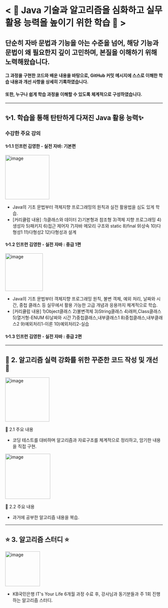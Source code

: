 # < 🌸 Java 기술과 알고리즘을 심화하고 실무 활용 능력을 높이기 위한 학습 🌸 >
## 단순히 자바 문법과 기능을 아는 수준을 넘어, 해당 기능과 문법이 왜 필요한지 깊이 고민하며, 본질을 이해하기 위해 노력해왔습니다.

#### 그 과정을 구현한 코드와 배운 내용을 바탕으로, GitHub 커밋 메시지에 스스로 이해한 학습 내용과 개선 사항을 상세히 기록하였습니다. 
#### 또한, 누구나 쉽게 학습 과정을 이해할 수 있도록 체계적으로 구성하였습니다.
------------------------------
## ✨1. 학습을 통해 탄탄하게 다져진 Java 활용 능력✨

### 수강한 주요 강의
#### ✨1.1 인프런 김영한 - 실전 자바: 기본편
<img width="141" alt="image" src="https://github.com/user-attachments/assets/043327dc-8154-4952-a585-b321cb6d4fa1" />

  - Java의 기초 문법부터 객체지향 프로그래밍의 원칙과 실전 활용법을 심도 있게 학습.
  - [커리큘럼 내용] :1)클래스와 데이터  2)기본형과 참조형  3)객체 지향 프로그래밍  4)생성자  5)패키지  6)접근 제어자  7)자바 메모리 구조와 static  8)final  9)상속  10)다형성1  11)다형성2  12)다형성과 설계

#### ✨1.2 인프런 김영한 - 실전 자바 : 중급 1편
<img width="120" alt="image" src="https://github.com/user-attachments/assets/76de3742-b203-43e5-b7e9-86a511b2ee81" />

- Java의 기초 문법부터 객체지향 프로그래밍 원칙, 불변 객체, 예외 처리, 날짜와 시간, 중첩 클래스 등 실무에서 활용 가능한 고급 개념과 응용까지 체계적으로 학습.
- [커리큘럼 내용] 1)Object클래스  2)불변객체  3)String클래스  4)래퍼,Class클래스  5)열거형-ENUM  6)날짜와 시간  7)중첩클래스,내부클래스1  8)중첩클래스,내부클래스2  9)예외처리1-이론  10)예외처리2-실습
  
#### ✨1.3 인프런 김영한 - 실전 자바 : 중급 2편
  
----------------------------
## 🎀 2. 알고리즘 실력 강화를 위한 꾸준한 코드 작성 및 개선 🎀
<img width="141" alt="image" src="https://github.com/user-attachments/assets/6af3e413-79d7-4659-a749-f24bdac86aab" />

🎀 2.1 주요 내용 

  - 코딩 테스트를 대비하며 알고리즘과 자료구조를 체계적으로 정리하고, 암기한 내용을 직접 구현.

 <img width="144" alt="image" src="https://github.com/user-attachments/assets/d3369e19-a127-4162-905c-db55af08c3eb" />

🎀 2.2 주요 내용 

  - 과거에 공부한 알고리즘 내용을 복습.


----------------------------
## ⭐️ 3. 알고리즘 스터디 ⭐️

<img width="111" alt="image" src="https://github.com/user-attachments/assets/4fd51c9a-4fad-4e69-b831-fb61e7d55d77" />

- KB국민은행 IT's Your Life 6개월 과정 수료 후, 강사님과 동기분들과 주 1회 진행하는 알고리즘 스터디.



